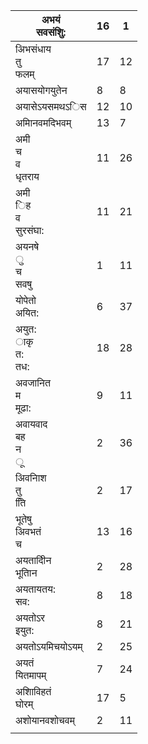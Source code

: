 | अभयं<br/>सवसंशुि:             | 16  | 1   |
| ----------------------------- | --- | --- |
| अिभसंधाय<br/>तु<br/>फलम्      | 17  | 12  |
| अयासयोगयुतेन                  | 8   | 8   |
| अयासेऽयसमथऽिस                 | 12  | 10  |
| अमािनवमदिभवम्                 | 13  | 7   |
| अमी<br/>च<br/>व<br/>धृतराय    | 11  | 26  |
| अमी<br/>िह<br/>व<br/>सुरसंघा: | 11  | 21  |
| अयनषे<br/>ु<br/>च<br/>सवषु    | 1   | 11  |
| योपेतो<br/>अयित:              | 6   | 37  |
| अयुत:<br/>ाकृ<br/>त:<br/>तध:  | 18  | 28  |
| अवजानित<br/>म<br/>मूढा:       | 9   | 11  |
| अवायवाद<br/>बह<br/>न<br/>ू    | 2   | 36  |
| अिवनािश<br/>तु<br/>तिि        | 2   | 17  |
| भूतेषु<br/>अिवभतं<br/>च       | 13  | 16  |
| अयतादीिन<br/>भूतािन           | 2   | 28  |
| अयतायतय:<br/>सव:              | 8   | 18  |
| अयतोऽर<br/>इयुत:              | 8   | 21  |
| अयतोऽयमिचयोऽयम्               | 2   | 25  |
| अयतं<br/>यितमापम्             | 7   | 24  |
| अशािविहतं<br/>घोरम्           | 17  | 5   |
| अशोयानवशोचवम्                 | 2   | 11  |
|                               |     |     |
